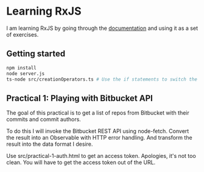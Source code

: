 # Learning RxJS

I am learning RxJS by going through the [documentation](https://rxjs-dev.firebaseapp.com/guide/overview) and using it as a set of exercises.

## Getting started

```sh
npm install
node server.js
ts-node src/creationOperators.ts # Use the if statements to switch the on/off each section.
```

## Practical 1: Playing with Bitbucket API

The goal of this practical is to get a list of repos from Bitbucket with their commits and commit authors.

To do this I will invoke the Bitbucket REST API using node-fetch. Convert the result into an Observable with HTTP error handling. And transform the result into the data format I desire.

Use src/practical-1-auth.html to get an access token. Apologies, it's not too clean. You will have to get the access token out of the URL.
